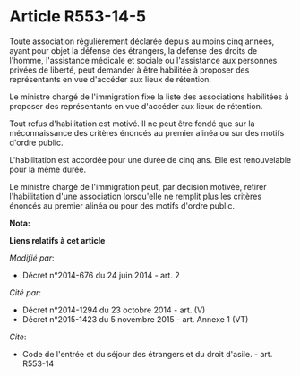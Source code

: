 # Article R553-14-5

Toute association régulièrement déclarée depuis au moins cinq années, ayant pour objet la défense des étrangers, la défense
des droits de l'homme, l'assistance médicale et sociale ou l'assistance aux personnes privées de liberté, peut demander à
être habilitée à proposer des représentants en vue d'accéder aux lieux de rétention. 

Le ministre chargé de l'immigration fixe la liste des associations habilitées à proposer des représentants en vue d'accéder
aux lieux de rétention. 

Tout refus d'habilitation est motivé. Il ne peut être fondé que sur la méconnaissance des critères énoncés au premier alinéa
ou sur des motifs d'ordre public. 

L'habilitation est accordée pour une durée de cinq ans. Elle est renouvelable pour la même durée. 

Le ministre chargé de l'immigration peut, par décision motivée, retirer l'habilitation d'une association lorsqu'elle ne
remplit plus les critères énoncés au premier alinéa ou pour des motifs d'ordre public.

**Nota:**



**Liens relatifs à cet article**

_Modifié par_:

  - Décret n°2014-676 du 24 juin 2014 - art. 2

_Cité par_:

  - Décret n°2014-1294 du 23 octobre 2014 - art. (V)
  - Décret n°2015-1423 du 5 novembre 2015 - art. Annexe 1 (VT)

_Cite_:

  - Code de l'entrée et du séjour des étrangers et du droit d'asile. - art. R553-14
